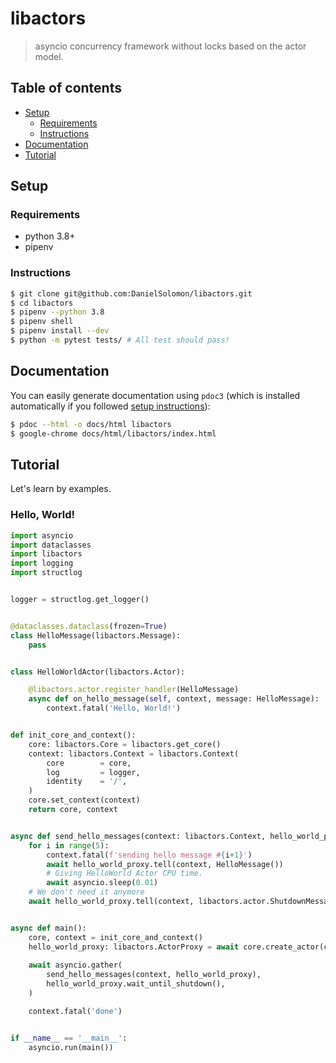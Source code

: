 # libactors
> asyncio concurrency framework without locks based on the actor model.

## Table of contents
* [Setup](#setup)
    * [Requirements](#requirements)
    * [Instructions](#instructions)
* [Documentation](#documentation)
* [Tutorial](#tutorial)

## Setup
### Requirements
* python 3.8+
* pipenv

### Instructions
```bash
$ git clone git@github.com:DanielSolomon/libactors.git
$ cd libactors
$ pipenv --python 3.8
$ pipenv shell
$ pipenv install --dev
$ python -m pytest tests/ # All test should pass!
```

## Documentation
You can easily generate documentation using `pdoc3` (which is installed automatically if you followed [setup instructions](#instructions)):
```bash
$ pdoc --html -o docs/html libactors
$ google-chrome docs/html/libactors/index.html
```

## Tutorial

Let's learn by examples.

### Hello, World!

```python
import asyncio
import dataclasses
import libactors
import logging
import structlog


logger = structlog.get_logger()


@dataclasses.dataclass(frozen=True)
class HelloMessage(libactors.Message):
    pass


class HelloWorldActor(libactors.Actor):

    @libactors.actor.register_handler(HelloMessage)
    async def on_hello_message(self, context, message: HelloMessage):
        context.fatal('Hello, World!')


def init_core_and_context():
    core: libactors.Core = libactors.get_core()
    context: libactors.Context = libactors.Context(
        core        = core,
        log         = logger,
        identity    = '/',
    )
    core.set_context(context)
    return core, context


async def send_hello_messages(context: libactors.Context, hello_world_proxy: libactors.ActorProxy):
    for i in range(5):
        context.fatal(f'sending hello message #{i+1}')
        await hello_world_proxy.tell(context, HelloMessage())
        # Giving HelloWorld Actor CPU time.
        await asyncio.sleep(0.01)
    # We don't need it anymore
    await hello_world_proxy.tell(context, libactors.actor.ShutdownMessage())


async def main():
    core, context = init_core_and_context()
    hello_world_proxy: libactors.ActorProxy = await core.create_actor(context, 'hello-world', actor_cls=HelloWorldActor)
    
    await asyncio.gather(
        send_hello_messages(context, hello_world_proxy),
        hello_world_proxy.wait_until_shutdown(),
    )

    context.fatal('done')


if __name__ == '__main__':
    asyncio.run(main())
```